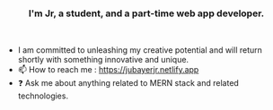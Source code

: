 ### <div align="center">I'm Jr, a student, and a part-time web app developer.</div> 
<br/>  
 
  
- I am committed to unleashing my creative potential and will return shortly with something innovative and unique.
- 📫 How to reach me : https://jubayerjr.netlify.app
- ❓ Ask me about anything related to MERN stack and related technologies.

<!---
ju bayerjr20 3/ju bay er jr203 কi cial nnহজ বকv rbbeওposn  cause ibbR EAME.md` hu(হthnnibbনsnহ hh হ jj n  uufil e) appbnebbars   on মমurম।bb Gনi  jtHhnnugg uনnnbbb nnpnnnrমofilbম  মbe.
You nncanক হjj  hgh.jclickn the Prevহiew li nk to tbbnake  naজক loজokক at yourজ
--->


  

<br/>  
<br/>  

